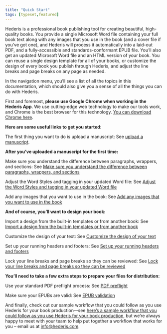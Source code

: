 ```yaml
---
title: "Quick Start"
tags: [typeset,featured]
---
```

 
<html><body><section data-type="chapter" class="hsecchapter" data-hederis-type="hsecchapter" id="quick-start" data-pi-attrs="id: quick-start; data-tags: typeset,featured;" role="doc-chapter" data-tags="typeset,featured" data-author-name=" " data-book-title=" " title="Quick Start"><p class="hblkp" data-hederis-type="hblkp" id="piE0aAehG">Hederis is a professional book publishing tool for creating beautiful, high-quality books. You provide a single Microsoft Word file containing your full book text along with any images that you use in the book (and a cover file if you&#8217;ve got one), and Hederis will process it automatically into a laid-out PDF, and a fully-accessible and standards-conformant EPUB file. You&#8217;ll also get an updated Microsoft Word file and an HTML version of your book. You can reuse a single design template for all of your books, or customize the design of every book you publish through Hederis, and adjust the line breaks and page breaks on any page as needed. </p><p class="hblkp" data-hederis-type="hblkp" id="pORXf67df">In the navigation menu, you&#8217;ll see a list of all the topics in this documentation, which should also give you a sense of all the things you can do with Hederis.</p><p class="hblkp" data-hederis-type="hblkp" id="pmJl0BfVw">First and foremost, <strong data-hederis-type="hspanstrong" id="pZGmDxRgd">please use Google Chrome when working in the Hederis App</strong>. We use cutting-edge web technology to make our tools work, and Chrome is the best browser for this technology. <a href="https://www.google.com/chrome/" class="hspana" data-hederis-type="hspana" id="pHVIEeepS">You can download Chrome here</a>.</p><p class="hblkp" data-hederis-type="hblkp" id="pv4I0zsq9"><strong class="hspanstrong" data-hederis-type="hspanstrong" id="p0QqkZBmj">Here are some useful links to get you started:</strong></p><p class="hblkp" data-hederis-type="hblkp" id="pc2AyGNRk">The first thing you want to do is upload a manuscript: See <a href="{% link _docs/upload-a-manuscript.md %}" class="hspana" data-hederis-type="hspana" id="ppYjolyuO">upload a manuscript</a>.</p><p class="hblkp" data-hederis-type="hblkp" id="pUVXnEmIb"><strong class="hspanstrong" data-hederis-type="hspanstrong" id="pzCzCsPna">After you&#8217;ve uploaded a manuscript for the first time:</strong></p><p class="hblkp" data-hederis-type="hblkp" id="peGcIvWSd">Make sure you understand the difference between paragraphs, wrappers, and sections: See <a href="{% link _docs/semantic-tagging.md %}" class="hspana" data-hederis-type="hspana" id="poKIqngbb">Make sure you understand the difference between paragraphs, wrappers, and sections</a></p><p class="hblkp" data-hederis-type="hblkp" id="pd6ZwDOPS">Adjust the Word Styles and tagging in your updated Word file: See <a href="{% link _docs/fine-tune-styles.md %}" class="hspana" data-hederis-type="hspana" id="pfAkRn6ym">Adjust the Word Styles and tagging in your updated Word file</a></p><p class="hblkp" data-hederis-type="hblkp" id="pnUY62Lcy">Add any images that you want to use in the book: See <a href="{% link _docs/upload-a-cover.md %}" class="hspana" data-hederis-type="hspana" id="pGWi6I3su">Add any images that you want to use in the book</a></p><p class="hblkp" data-hederis-type="hblkp" id="pEWbhFI8t"><strong class="hspanstrong" data-hederis-type="hspanstrong" id="ptnfFjiIA">And of course, you&#8217;ll want to design your book:</strong></p><p class="hblkp" data-hederis-type="hblkp" id="pv26ziEEp">Import a design from the built-in templates or from another book: See <a href="{% link _docs/design-templates.md %}" class="hspana" data-hederis-type="hspana" id="pM1qc9Gat">Import a design from the built-in templates or from another book</a></p><p class="hblkp" data-hederis-type="hblkp" id="pVg1mNGfp">Customize the design of your text: See <a href="{% link _docs/typeset-text-design.md %}" class="hspana" data-hederis-type="hspana" id="p8lKFvGxv">Customize the design of your text</a></p><p class="hblkp" data-hederis-type="hblkp" id="pGbGyLwSi">Set up your running headers and footers: See <a href="{% link _docs/typeset-master-pages.md %}" class="hspana" data-hederis-type="hspana" id="pJCKe5GsU">Set up your running headers and footers</a></p><p class="hblkp" data-hederis-type="hblkp" id="pRGFFPs7h">Lock your line breaks and page breaks so they can be reviewed: See <a href="{% link _docs/page-locking.md %}" class="hspana" data-hederis-type="hspana" id="p019IYBfm">Lock your line breaks and page breaks so they can be reviewed</a></p><p class="hblkp" data-hederis-type="hblkp" id="p3cNlXxLh"><strong class="hspanstrong" data-hederis-type="hspanstrong" id="pBVchIkKa">You&#8217;ll need to take a few extra steps to prepare your files for distribution:</strong></p><p class="hblkp" data-hederis-type="hblkp" id="pUGzub2CY">Use your standard PDF preflight process: See <a href="{% link _docs/pdf-preflight.md %}" class="hspana" data-hederis-type="hspana" id="ppFoMFtTM">PDF preflight</a></p><p class="hblkp" data-hederis-type="hblkp" id="pV9esC1t0">Make sure your EPUBs are valid: See <a href="{% link _docs/epub-validation.md %}" class="hspana" data-hederis-type="hspana" id="pUNUrMZV3">EPUB validation</a></p><p class="hblkp" data-hederis-type="hblkp" id="prnj7QKW2">And finally, check out our sample workflow that you could follow as you use Hederis for your book production&#8212;see <a href="#SampleWorkflow" class="hspana" data-hederis-type="hspana" id="pwwtBROTA">here&#8217;s a sample workflow that you could follow as you use Hederis for your book production</a>, but we&#8217;re always happy to meet with your team to help put together a workflow that works for you &#8211; email us at <a href="mailto:info@hederis.com" class="hspana" data-hederis-type="hspana" id="pkaTdOrat">info@hederis.com</a>. </p></section></body></html>
